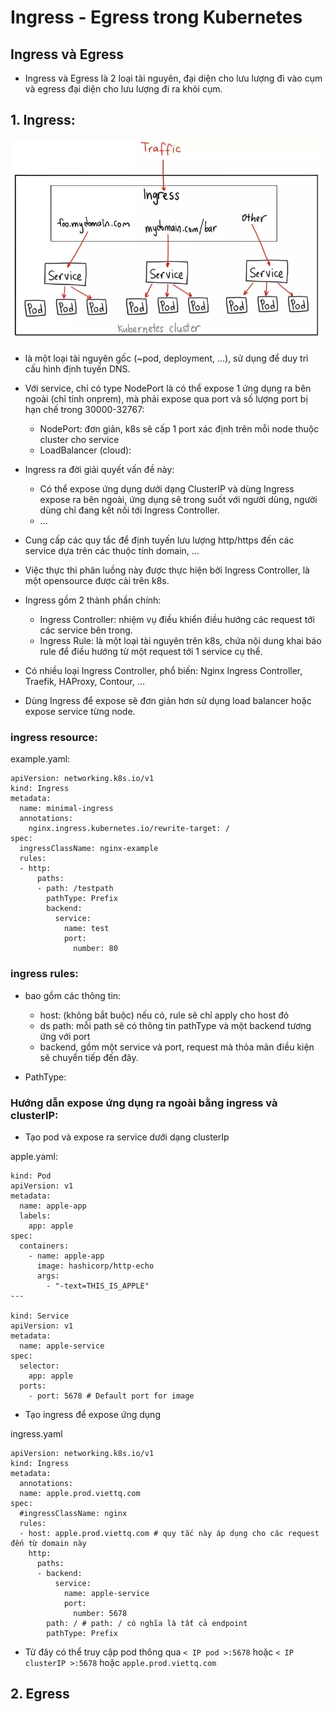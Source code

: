 # Ingress - Egress trong Kubernetes

## Ingress và Egress
- Ingress và Egress là 2 loại tài nguyên, đại diện cho lưu lượng đi vào cụm và egress đại diện cho lưu lượng đi ra khỏi cụm.


## 1. Ingress:
![image info](./ingress.webp)
- là một loại tài nguyên gốc (~pod, deployment, ...), sử dụng để duy trì cấu hình định tuyến DNS.
- Với service, chỉ có type NodePort là có thể expose 1 ứng dụng ra bên ngoài (chỉ tính onprem), mà phải expose qua port và số lượng port bị hạn chế trong 30000-32767:
    + NodePort: đơn giản, k8s sẽ cấp 1 port xác định trên mỗi node thuộc cluster cho service
    + LoadBalancer (cloud): 
- Ingress ra đời giải quyết vấn đề này:
    + Có thể expose ứng dụng dưới dạng ClusterIP và dùng Ingress expose ra bên ngoài, ứng dụng sẽ trong suốt với người dùng, người dùng chỉ đang kết nối tới Ingress Controller.
    + ...

- Cung cấp các quy tắc để định tuyến lưu lượng http/https đến các service dựa trên các thuộc tính domain, ...
- Việc thực thi phân luồng này được thực hiện bởi Ingress Controller, là một opensource được cài trên k8s.
- Ingress gồm 2 thành phần chính:
    + Ingress Controller: nhiệm vụ điều khiển điều hướng các request tới các service bên trong.
    + Ingress Rule: là một loại tài nguyên trên k8s, chứa nội dung khai báo rule để điều hướng từ một request tới 1 service cụ thể.
- Có nhiều loại Ingress Controller, phổ biến: Nginx Ingress Controller, Traefik, HAProxy, Contour, ...

- Dùng Ingress để expose sẽ đơn giản hơn sử dụng load balancer hoặc expose service từng node.

### ingress resource:
example.yaml:
```
apiVersion: networking.k8s.io/v1
kind: Ingress
metadata:
  name: minimal-ingress
  annotations:
    nginx.ingress.kubernetes.io/rewrite-target: /
spec:
  ingressClassName: nginx-example
  rules:
  - http:
      paths:
      - path: /testpath
        pathType: Prefix
        backend:
          service:
            name: test
            port:
              number: 80
```

### ingress rules:
- bao gồm các thông tin:
    + host: (không bắt buộc) nếu có, rule sẽ chỉ apply cho host đó
    + ds path: mỗi path sẽ có thông tin pathType và một backend tương ứng với port
    + backend, gồm một service và port, request mà thỏa mãn điều kiện sẽ chuyển tiếp đến đây.

- PathType: 

### Hướng dẫn expose ứng dụng ra ngoài bằng ingress và clusterIP:
- Tạo pod và expose ra service dưới dạng clusterIp

apple.yaml:
```
kind: Pod
apiVersion: v1
metadata:
  name: apple-app
  labels:
    app: apple
spec:
  containers:
    - name: apple-app
      image: hashicorp/http-echo
      args:
        - "-text=THIS_IS_APPLE"
---

kind: Service
apiVersion: v1
metadata:
  name: apple-service
spec:
  selector:
    app: apple
  ports:
    - port: 5678 # Default port for image
```
- Tạo ingress để expose ứng dụng

ingress.yaml
```
apiVersion: networking.k8s.io/v1
kind: Ingress
metadata:
  annotations:
  name: apple.prod.viettq.com
spec:
  #ingressClassName: nginx
  rules:
  - host: apple.prod.viettq.com # quy tắc này áp dụng cho các request đến từ domain này
    http:
      paths: 
      - backend:
          service:
            name: apple-service
            port:
              number: 5678
        path: / # path: / có nghĩa là tất cả endpoint
        pathType: Prefix

```

- Từ đây có thể truy cập pod thông qua ```< IP pod >:5678``` hoặc ```< IP clusterIP >:5678``` hoặc ```apple.prod.viettq.com```

## 2. Egress
